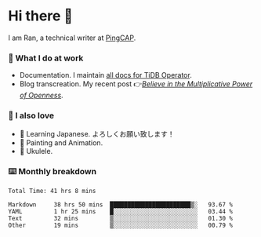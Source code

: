 # Hi there 👋

I am Ran, a technical writer at [PingCAP](https://pingcap.com/).

### 📝 What I do at work

- Documentation. I maintain [all docs for TiDB Operator](https://github.com/pingcap/docs-tidb-operator).
- Blog transcreation. My recent post 👉[*Believe in the Multiplicative Power of Openness*](https://pingcap.com/blog/believe-in-the-multiplicative-power-of-openness-open-source-community).

### 🤠 I also love

- 💬 Learning Japanese. よろしくお願い致します！
- 🎨 Painting and Animation.
- 🎵 Ukulele.

### ⌨️ Monthly breakdown

<!--START_SECTION:waka-->

```text
Total Time: 41 hrs 8 mins

Markdown     38 hrs 50 mins  ███████████████████████▒░   93.67 %
YAML         1 hr 25 mins    █░░░░░░░░░░░░░░░░░░░░░░░░   03.44 %
Text         32 mins         ▒░░░░░░░░░░░░░░░░░░░░░░░░   01.30 %
Other        19 mins         ▒░░░░░░░░░░░░░░░░░░░░░░░░   00.79 %
```

<!--END_SECTION:waka-->
